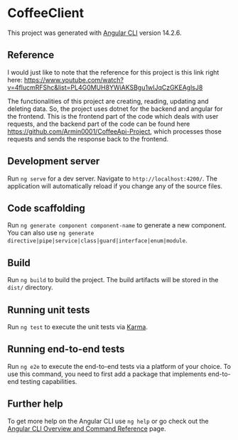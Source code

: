 # CoffeeClient

This project was generated with [Angular CLI](https://github.com/angular/angular-cli) version 14.2.6.

## Reference
I would just like to note that the reference for this project is this link right here: https://www.youtube.com/watch?v=4flucmRFShc&list=PL4G0MUH8YWiAKSBgu1wIJqCzGKEAglsJ8

The functionalities of this project are creating, reading, updating and deleting data. So, the project uses dotnet for the backend and angular for the frontend. 
This is the frontend part of the code which deals with user requests, and the backend part of the code can be found here https://github.com/Armin0001/CoffeeApi-Project, which processes those requests and sends the response back to the frontend.

## Development server

Run `ng serve` for a dev server. Navigate to `http://localhost:4200/`. The application will automatically reload if you change any of the source files.

## Code scaffolding

Run `ng generate component component-name` to generate a new component. You can also use `ng generate directive|pipe|service|class|guard|interface|enum|module`.

## Build

Run `ng build` to build the project. The build artifacts will be stored in the `dist/` directory.

## Running unit tests

Run `ng test` to execute the unit tests via [Karma](https://karma-runner.github.io).

## Running end-to-end tests

Run `ng e2e` to execute the end-to-end tests via a platform of your choice. To use this command, you need to first add a package that implements end-to-end testing capabilities.

## Further help

To get more help on the Angular CLI use `ng help` or go check out the [Angular CLI Overview and Command Reference](https://angular.io/cli) page.
